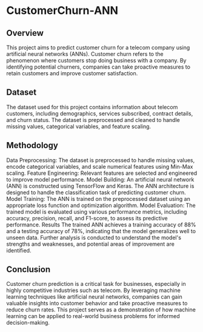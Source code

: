 ﻿# CustomerChurn-ANN
 
## Overview
This project aims to predict customer churn for a telecom company using artificial neural networks (ANNs). Customer churn refers to the phenomenon where customers stop doing business with a company. By identifying potential churners, companies can take proactive measures to retain customers and improve customer satisfaction.

## Dataset
The dataset used for this project contains information about telecom customers, including demographics, services subscribed, contract details, and churn status. The dataset is preprocessed and cleaned to handle missing values, categorical variables, and feature scaling.

## Methodology
Data Preprocessing: The dataset is preprocessed to handle missing values, encode categorical variables, and scale numerical features using Min-Max scaling.
Feature Engineering: Relevant features are selected and engineered to improve model performance.
Model Building: An artificial neural network (ANN) is constructed using TensorFlow and Keras. The ANN architecture is designed to handle the classification task of predicting customer churn.
Model Training: The ANN is trained on the preprocessed dataset using an appropriate loss function and optimization algorithm.
Model Evaluation: The trained model is evaluated using various performance metrics, including accuracy, precision, recall, and F1-score, to assess its predictive performance.
Results
The trained ANN achieves a training accuracy of 88% and a testing accuracy of 78%, indicating that the model generalizes well to unseen data. Further analysis is conducted to understand the model's strengths and weaknesses, and potential areas of improvement are identified.

## Conclusion
Customer churn prediction is a critical task for businesses, especially in highly competitive industries such as telecom. By leveraging machine learning techniques like artificial neural networks, companies can gain valuable insights into customer behavior and take proactive measures to reduce churn rates. This project serves as a demonstration of how machine learning can be applied to real-world business problems for informed decision-making.
